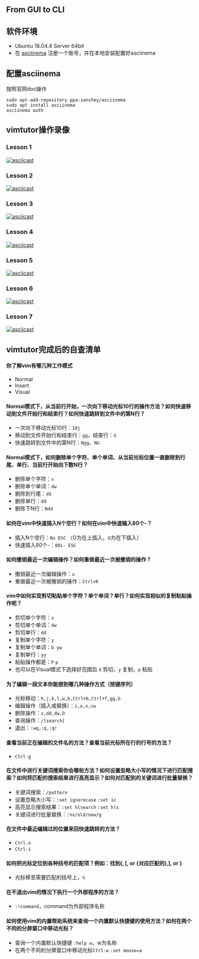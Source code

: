 ## From GUI to CLI

## 软件环境

* Ubuntu 18.04.4 Server 64bit
* 在 [asciinema](https://asciinema.org) 注册一个账号，并在本地安装配置好asciinema

## 配置asciinema
按照官网doc操作
```
sudo apt-add-repository ppa:zanchey/asciinema
sudo apt install asciinema
asciinema auth
```
## vimtutor操作录像
### Lesson 1
[![asciicast](https://asciinema.org/a/NoAq52NPzwP3xGz19UTjiU5Sc.svg)](https://asciinema.org/a/NoAq52NPzwP3xGz19UTjiU5Sc)

### Lesson 2
[![asciicast](https://asciinema.org/a/mj1aYMrAY6OQukgMyYxdwL8Cr.svg)](https://asciinema.org/a/mj1aYMrAY6OQukgMyYxdwL8Cr)
### Lesson 3
[![asciicast](https://asciinema.org/a/f5ObvUG6tfuxjsOV5ZbusTRoO.svg)](https://asciinema.org/a/f5ObvUG6tfuxjsOV5ZbusTRoO)
### Lesson 4
[![asciicast](https://asciinema.org/a/svEYK4MEVstaFo4AInYPgFry0.svg)](https://asciinema.org/a/svEYK4MEVstaFo4AInYPgFry0)
### Lesson 5
[![asciicast](https://asciinema.org/a/0eR6q0sJ8Nr3okHcd9U546Zmk.svg)](https://asciinema.org/a/0eR6q0sJ8Nr3okHcd9U546Zmk)
### Lesson 6
[![asciicast](https://asciinema.org/a/uIKjHFUqGCgjTVxQnh6IWIDKT.svg)](https://asciinema.org/a/uIKjHFUqGCgjTVxQnh6IWIDKT)
### Lesson 7
[![asciicast](https://asciinema.org/a/RuRkxpEYPtn0cB5JpCY9KVnDC.svg)](https://asciinema.org/a/RuRkxpEYPtn0cB5JpCY9KVnDC)


## vimtutor完成后的自查清单

#### 你了解vim有哪几种工作模式
- Normal
- Insert
- Visual

#### Normal模式下，从当前行开始，一次向下移动光标10行的操作方法？如何快速移动到文件开始行和结束行？如何快速跳转到文件中的第N行？
- 一次向下移动光标10行：`10j`
- 移动到文件开始行和结束行：`gg`，结束行：`G`
- 快速跳转到文件中的第N行：`Ngg`、`NG`

#### Normal模式下，如何删除单个字符、单个单词、从当前光标位置一直删除到行尾、单行、当前行开始向下数N行？
- 删除单个字符：`x`
- 删除单个单词：`dw`
- 删除到行尾：`d$`
- 删除单行：`dd`
- 删除下N行：`Ndd`

#### 如何在vim中快速插入N个空行？如何在vim中快速输入80个-？
- 插入N个空行：`No ESC` （O为在上插入，o为在下插入）
- 快速插入80个-：`80i- ESC`

#### 如何撤销最近一次编辑操作？如何重做最近一次被撤销的操作？
- 撤销最近一次编辑操作：`u`
- 重做最近一次被撤销的操作：`Ctrl+R`

#### vim中如何实现剪切粘贴单个字符？单个单词？单行？如何实现相似的复制粘贴操作呢？
- 剪切单个字符：`x`
- 剪切单个单词：`dw`
- 剪切单行：`dd`
- 复制单个字符：`y`
- 复制单个单词：`b yw`
- 复制单行：`yy`
- 粘贴操作都是：`P` `p`
- 也可以在Visual模式下选择好范围后 `d` 剪切，`y` 复制，`p` 粘贴

#### 为了编辑一段文本你能想到哪几种操作方式（按键序列）
- 光标移动：`h,j,k,l,w,b,Ctrl+b,Ctrl+f,gg,G`
- 编辑操作（插入或替换）：`i,a,o,cw`
- 删除操作：`x,dd,dw,D`
- 查询操作：`/[search]`
- 退出：`:wq,:q,:q!`

#### 查看当前正在编辑的文件名的方法？查看当前光标所在行的行号的方法？
- `Ctrl-g`

#### 在文件中进行关键词搜索你会哪些方法？如何设置忽略大小写的情况下进行匹配搜索？如何将匹配的搜索结果进行高亮显示？如何对匹配到的关键词进行批量替换？
- 关键词搜索：`/pattern`
- 设置忽略大小写：`:set ignorecase` `:set ic`
- 高亮显示搜索结果：`:set hlsearch` `:set hls`
- 关键词进行批量替换：`:%s/old/new/g ` 

#### 在文件中最近编辑过的位置来回快速跳转的方法？
- `Ctrl-o`
- `Ctrl-i`

#### 如何把光标定位到各种括号的匹配项？例如：找到\(, \[, or \{对应匹配的),], or }
- 光标移至需要匹配的括号上，`%`

#### 在不退出vim的情况下执行一个外部程序的方法？
- `:!command`，command为外部程序名称

#### 如何使用vim的内置帮助系统来查询一个内置默认快捷键的使用方法？如何在两个不同的分屏窗口中移动光标？
- 查询一个内置默认快捷键 `:help w`，w为名称
- 在两个不同的分屏窗口中移动光标`Ctrl-w` `:set mouse=a`